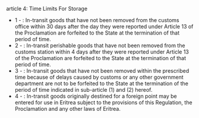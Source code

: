 article 4: Time Limits For Storage 

<ul>
			<li>1 - : In-transit goods that have not been removed from the customs office within 30 days after the day they were reported under Article 13 of the Proclamation are forfeited to the State at the termination of that period of time. <ul>
			</ul></li>			<li>2 - : In-transit perishable goods that have not been removed from the customs station within 4 days after they were reported under Article 13 of the Proclamation are forfeited to the State at the termination of that period of time. <ul>
			</ul></li>			<li>3 - : In-transit goods that have not been removed within the prescribed time because of delays caused by customs or any other government department are not to be forfeited to the State at the termination of the period of time indicated in sub-article (1) and (2) hereof. <ul>
			</ul></li>			<li>4 - : In-transit goods originally destined for a foreign point may be entered for use in Eritrea subject to the provisions of this Regulation, the Proclamation and any other laws of Eritrea.<ul>
			</ul></li></ul>